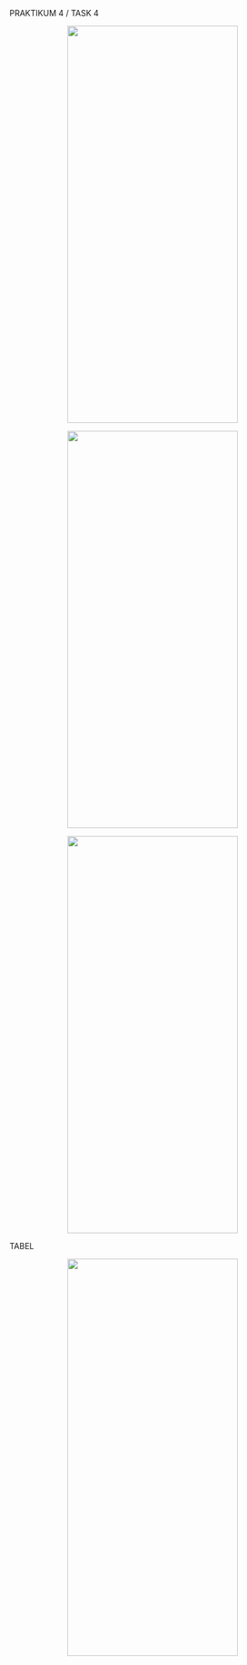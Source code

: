 PRAKTIKUM 4 / TASK 4

<p align="center">
  <img width="300" height="700" src="https://i.imgur.com/Ghj8Ml4.png">
</p>

<p align="center">
  <img width="300" height="700" src="https://i.imgur.com/2ddihXx.png">
</p>

<p align="center">
  <img width="300" height="700" src="https://i.imgur.com/JozYOup.png">
</p>

TABEL
<p align="center">
  <img width="300" height="700" src="https://i.imgur.com/fP5Nfv3.jpeg">
</p>
